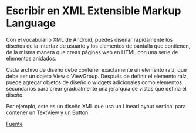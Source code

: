 # Escribir en XML Extensible Markup Language

Con el vocabulario XML de Android, puedes diseñar rápidamente los diseños de la interfaz de usuario y los elementos de pantalla que contienen, de la misma manera que creas páginas web en HTML con una serie de elementos anidados.

Cada archivo de diseño debe contener exactamente un elemento raíz, que debe ser un objeto View o ViewGroup. Después de definir el elemento raíz, puede agregar objetos de diseño o widgets adicionales como elementos secundarios para crear gradualmente una jerarquía de vistas que defina el diseño. 

Por ejemplo, este es un diseño XML que usa un LinearLayout vertical para contener un TextView y un Button:

[Fuente](https://developer.android.com/develop/ui/views/layout/declaring-layout)
